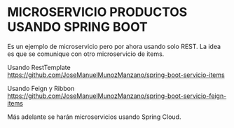 # MICROSERVICIO PRODUCTOS USANDO SPRING BOOT
Es un ejemplo de microservicio pero por ahora usando solo REST.
La idea es que se comunique con otro microservicio de items.

Usando RestTemplate
https://github.com/JoseManuelMunozManzano/spring-boot-servicio-items

Usando Feign y Ribbon
https://github.com/JoseManuelMunozManzano/spring-boot-servicio-feign-items

Más adelante se harán microservicios usando Spring Cloud.